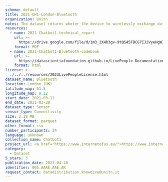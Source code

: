 ```yaml
---
schema: default
title: 2021-CH1-London-Bluetooth
organization: Unitn
notes: The dataset returns wheter the device to wirelessly exchange data with other Bluetooth devices. The dataset was collected as part of the WeNet project, a Horizon 2020 funded project that aims at developing a diversity-aware, machine-mediated paradigm for social interactions.
resources:
  - name: 2021-Chatbot1-technical_report
    url: >-
      https://drive.google.com/file/d/1m3_2X4b3gv-9tQS45FBCG7IJiVyeHgW3/view?usp=sharing
    format: PDF
  - name: 2021-Chatbot1-Bluetooth-codebook
    url: >-
      https://datascientiafoundation.github.io/LivePeople-Documentation/2021-Chatbot1/2021_CH1_bluetoothnormalevent.html
    format: html
license: >-
  ./../../resources/2023LivePeopleLicense.html
dataset_name: Bluetooth
location: London (UK)
latitude_map: 51.5
longitude_map: 0.12
start_date: 2021-03-12
end_date: 2021-03-28
dataset_type: Sensor
sensor_type: Connectivity
size: 2.18 MB 
dataset_format: parquet
other_format: csv
number_participants: 24
language: unknown
collection_name: Chatbot1
project_url: <a href="https://www.internetofus.eu/">https://www.internetofus.eu/</a>
category:
  - Dataset
5_stars: 3
publication_date: 2023-04-18
identifier: 005.AAAE.AAE.AK
request_contact: datadistribution.knowdive@unitn.it
---
```

